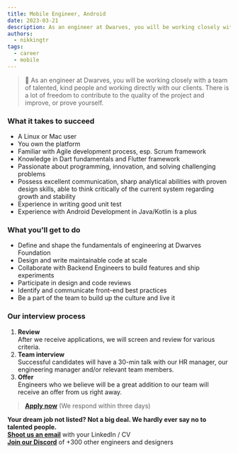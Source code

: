 ```yaml
---
title: Mobile Engineer, Android
date: 2023-03-21
description: As an engineer at Dwarves, you will be working closely with a team of talented, kind people and working directly with our clients. There is a lot of freedom to contribute to the quality of the project and improve, or prove yourself
authors:
  - nikkingtr
tags:
  - career
  - mobile
---
```

> 🤝 As an engineer at Dwarves, you will be working closely with a team of talented, kind people and working directly with our clients. There is a lot of freedom to contribute to the quality of the project and improve, or prove yourself.

### What it takes to succeed

- A Linux or Mac user
- You own the platform
- Familiar with Agile development process, esp. Scrum framework
- Knowledge in Dart fundamentals and Flutter framework
- Passionate about programming, innovation, and solving challenging problems
- Possess excellent communication, sharp analytical abilities with proven design skills, able to think critically of the current system regarding growth and stability
- Experience in writing good unit test
- Experience with Android Development in Java/Kotlin is a plus

### What you'll get to do

- Define and shape the fundamentals of engineering at Dwarves Foundation
- Design and write maintainable code at scale
- Collaborate with Backend Engineers to build features and ship experiments
- Participate in design and code reviews
- Identify and communicate front-end best practices
- Be a part of the team to build up the culture and live it

### Our interview process

1. **Review**<br>After we receive applications, we will screen and review for various criteria.
2. **Team interview**<br>Successful candidates will have a 30-min talk with our HR manager, our engineering manager and/or relevant team members.
3. **Offer**<br>Engineers who we believe will be a great addition to our team will receive an offer from us right away.

> **[Apply now](mailto:spawn@d.foundation)** (We respond within three days)

**Your dream job not listed? Not a big deal. We hardly ever say no to talented people.**\
[**Shoot us an email**](mailto:spawn@d.foundation) with your LinkedIn / CV\
[**Join our Discord**](https://discord.gg/dfoundation) of +300 other engineers and designers

